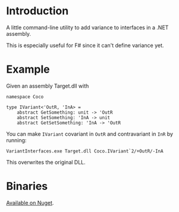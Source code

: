 # Introduction

A little command-line utility to add variance to interfaces in a .NET assembly.

This is especially useful for F# since it can't define variance yet.

# Example

Given an assembly Target.dll with


    namespace Coco
    
    type IVariant<'OutR, 'InA> =
        abstract GetSomething: unit -> 'OutR
        abstract SetSomething: 'InA -> unit
        abstract GetSetSomething: 'InA -> 'OutR
        
You can make `IVariant` covariant in `OutR` and contravariant in `InR` by running:

    VariantInterfaces.exe Target.dll Coco.IVariant`2/+OutR/-InA
    
This overwrites the original DLL.

# Binaries

[Available on Nuget](http://nuget.org/packages/VariantInterfaces).